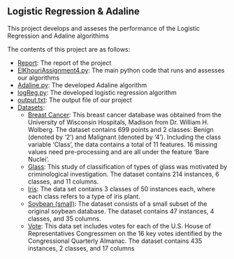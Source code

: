 ## Logistic Regression & Adaline

This project develops and asseses the performance of the Logistic Regression and Adaline algorithims

The contents of this project are as follows:
* [Report](https://github.com/chriskh93/my-portfolio/tree/main/Analysis%20and%20Development%20of%20Machine%20Learning%20Algorithms/Logistic%20Regression%20%26%20Adaline/Report): The report of the project
* [ElKhouriAssignment4.py](https://github.com/chriskh93/my-portfolio/blob/main/Analysis%20and%20Development%20of%20Machine%20Learning%20Algorithms/Logistic%20Regression%20%26%20Adaline/ElKhouriAssignment4.py): The main python code that runs and assesses our algorithms
* [Adaline.py](https://github.com/chriskh93/my-portfolio/blob/main/Analysis%20and%20Development%20of%20Machine%20Learning%20Algorithms/Logistic%20Regression%20%26%20Adaline/Adaline.py): The developed Adaline algorithm
* [logReg.py](https://github.com/chriskh93/my-portfolio/blob/main/Analysis%20and%20Development%20of%20Machine%20Learning%20Algorithms/Logistic%20Regression%20%26%20Adaline/logReg.py): The developed logistic regression algorithm
* [output.txt](https://github.com/chriskh93/my-portfolio/blob/main/Analysis%20and%20Development%20of%20Machine%20Learning%20Algorithms/Logistic%20Regression%20%26%20Adaline/output.txt): The output file of our project
* [Datasets](https://github.com/chriskh93/my-portfolio/tree/main/Analysis%20and%20Development%20of%20Machine%20Learning%20Algorithms/Logistic%20Regression%20%26%20Adaline/Datasets): 
  * [Breast Cancer](https://github.com/chriskh93/my-portfolio/tree/main/Analysis%20and%20Development%20of%20Machine%20Learning%20Algorithms/Logistic%20Regression%20%26%20Adaline/Datasets/Breast%20Cancer): This breast cancer database was obtained from the University of Wisconsin Hospitals, Madison from Dr. William H. Wolberg. The dataset contains 699 points and 2 classes: Benign (denoted by ‘2’) and Malignant (denoted by ‘4’). Including the class variable ‘Class’, the data contains a total of 11 features. 16 missing values need pre-processing and are all under the feature ‘Bare Nuclei’.
  * [Glass](https://github.com/chriskh93/my-portfolio/tree/main/Analysis%20and%20Development%20of%20Machine%20Learning%20Algorithms/Logistic%20Regression%20%26%20Adaline/Datasets/Glass): This study of classification of types of glass was motivated by criminological investigation. The dataset contains 214 instances, 6 classes, and 11 columns.
  * [Iris](https://github.com/chriskh93/my-portfolio/tree/main/Analysis%20and%20Development%20of%20Machine%20Learning%20Algorithms/Logistic%20Regression%20%26%20Adaline/Datasets/Iris): The data set contains 3 classes of 50 instances each, where each class refers to a type of iris plant.
  * [Soybean (small)](https://github.com/chriskh93/my-portfolio/tree/main/Analysis%20and%20Development%20of%20Machine%20Learning%20Algorithms/Logistic%20Regression%20%26%20Adaline/Datasets/Soybean): The dataset consists of a small subset of the original soybean database. The dataset contains 47 instances, 4 classes, and 35 columns.
  * [Vote](https://github.com/chriskh93/my-portfolio/tree/main/Analysis%20and%20Development%20of%20Machine%20Learning%20Algorithms/Logistic%20Regression%20%26%20Adaline/Datasets/Vote): This data set includes votes for each of the U.S. House of Representatives Congressmen on the 16 key votes identified by the Congressional Quarterly Almanac. The dataset contains 435 instances, 2 classes, and 17 columns


